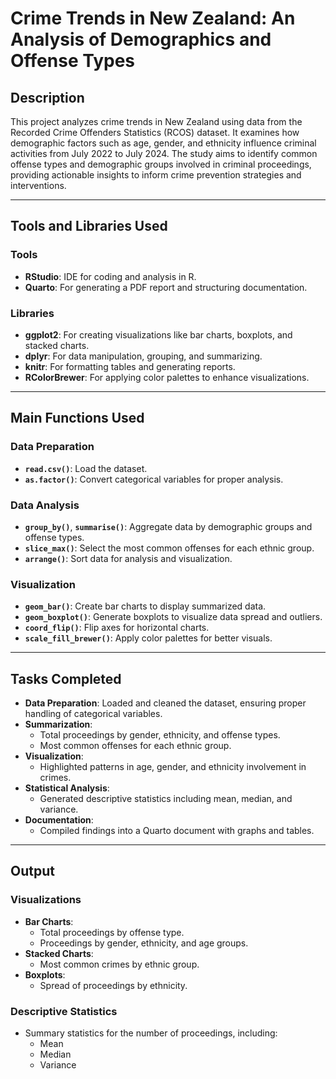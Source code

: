 # Crime Trends in New Zealand: An Analysis of Demographics and Offense Types

## Description
This project analyzes crime trends in New Zealand using data from the Recorded Crime Offenders Statistics (RCOS) dataset. It examines how demographic factors such as age, gender, and ethnicity influence criminal activities from July 2022 to July 2024. The study aims to identify common offense types and demographic groups involved in criminal proceedings, providing actionable insights to inform crime prevention strategies and interventions.

---

## Tools and Libraries Used

### Tools
- **RStudio**: IDE for coding and analysis in R.
- **Quarto**: For generating a PDF report and structuring documentation.

### Libraries
- **ggplot2**: For creating visualizations like bar charts, boxplots, and stacked charts.
- **dplyr**: For data manipulation, grouping, and summarizing.
- **knitr**: For formatting tables and generating reports.
- **RColorBrewer**: For applying color palettes to enhance visualizations.

---

## Main Functions Used

### Data Preparation
- **`read.csv()`**: Load the dataset.
- **`as.factor()`**: Convert categorical variables for proper analysis.

### Data Analysis
- **`group_by()`**, **`summarise()`**: Aggregate data by demographic groups and offense types.
- **`slice_max()`**: Select the most common offenses for each ethnic group.
- **`arrange()`**: Sort data for analysis and visualization.

### Visualization
- **`geom_bar()`**: Create bar charts to display summarized data.
- **`geom_boxplot()`**: Generate boxplots to visualize data spread and outliers.
- **`coord_flip()`**: Flip axes for horizontal charts.
- **`scale_fill_brewer()`**: Apply color palettes for better visuals.

---

## Tasks Completed
- **Data Preparation**: Loaded and cleaned the dataset, ensuring proper handling of categorical variables.
- **Summarization**:
  - Total proceedings by gender, ethnicity, and offense types.
  - Most common offenses for each ethnic group.
- **Visualization**:
  - Highlighted patterns in age, gender, and ethnicity involvement in crimes.
- **Statistical Analysis**:
  - Generated descriptive statistics including mean, median, and variance.
- **Documentation**:
  - Compiled findings into a Quarto document with graphs and tables.

---

## Output

### Visualizations
- **Bar Charts**:
  - Total proceedings by offense type.
  - Proceedings by gender, ethnicity, and age groups.
- **Stacked Charts**:
  - Most common crimes by ethnic group.
- **Boxplots**:
  - Spread of proceedings by ethnicity.

### Descriptive Statistics
- Summary statistics for the number of proceedings, including:
  - Mean
  - Median
  - Variance


